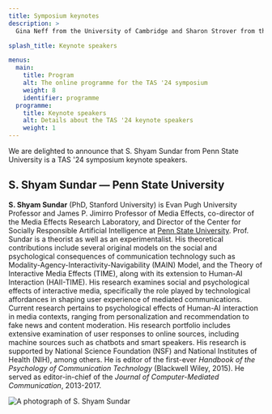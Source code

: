 ```yaml
---
title: Symposium keynotes
description: >
  Gina Neff from the University of Cambridge and Sharon Strover from the University of Texas at Austin are the TAS '23 symposium plenary speakers.

splash_title: Keynote speakers

menus:
  main:
    title: Program
    alt: The online programme for the TAS '24 symposium
    weight: 8
    identifier: programme
  programme:
    title: Keynote speakers
    alt: Details about the TAS '24 keynote speakers
    weight: 1
---
```


We are delighted to announce that S. Shyam Sundar from Penn State University is a TAS '24 symposium keynote speakers.

## S. Shyam Sundar — Penn State University

<div class="row">
	<div class="col-xl-8 col-lg-7 col-md-6 col-12">
		<p>
			<b>S. Shyam Sundar</b> (PhD, Stanford University) is Evan Pugh University Professor and James P. Jimirro Professor of Media Effects, co-director of the Media Effects Research Laboratory, and Director of the Center for Socially Responsible Artificial Intelligence at <a href="http://bellisario.psu.edu/people/individual/s.-shyam-sundar">Penn State University</a>. Prof. Sundar is a theorist as well as an experimentalist. His theoretical contributions include several original models on the social and psychological consequences of communication technology such as Modality-Agency-Interactivity-Navigability (MAIN) Model, and the Theory of Interactive Media Effects (TIME), along with its extension to Human-AI Interaction (HAII-TIME). His research examines social and psychological effects of interactive media, specifically the role played by technological affordances in shaping user experience of mediated communications. Current research pertains to psychological effects of Human-AI interaction in media contexts, ranging from personalization and recommendation to fake news and content moderation. His research portfolio includes extensive examination of user responses to online sources, including machine sources such as chatbots and smart speakers. His research is supported by National Science Foundation (NSF) and National Institutes of Health (NIH), among others. He is editor of the first-ever <em>Handbook of the Psychology of Communication Technology</em> (Blackwell Wiley, 2015). He served as editor-in-chief of the <em>Journal of Computer-Mediated Communication</em>, 2013-2017. 
		</p>
  </div>
        
  <div class="col-xl-4 col-lg-5 col-md-6 col-12 mt-md-0 mt-4 mb-md-0 mb-5 px-md-3 px-5 d-flex align-content-start flex-wrap">
    <img src="{{ "/assets/img/keynotes/s-shyam-sundar.jpg" | relative_url }}" alt="A photograph of S. Shyam Sundar" title="S. Shyam Sundar" style="max-width: 100%">
  </div>
</div>
